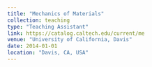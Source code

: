 ```yaml
---
title: "Mechanics of Materials"
collection: teaching
type: "Teaching Assistant"
link: https://catalog.caltech.edu/current/me
venue: "University of California, Davis"
date: 2014-01-01
location: "Davis, CA, USA"
---
```



